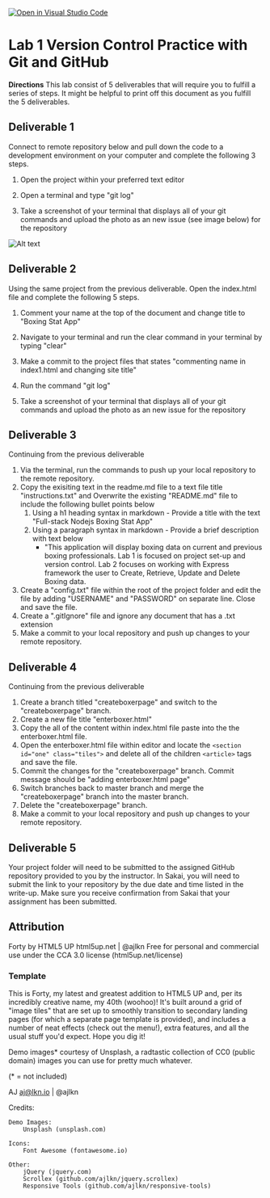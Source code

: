 [![Open in Visual Studio Code](https://classroom.github.com/assets/open-in-vscode-718a45dd9cf7e7f842a935f5ebbe5719a5e09af4491e668f4dbf3b35d5cca122.svg)](https://classroom.github.com/online_ide?assignment_repo_id=12741487&assignment_repo_type=AssignmentRepo)

# Lab 1 Version Control Practice with Git and GitHub

**Directions**
This lab consist of 5 deliverables that will require you to fulfill a series of steps.  It might be helpful to print off this document as you fulfill the 5 deliverables.  

 

## Deliverable 1
Connect to remote repository below and pull down the code to a development environment on your computer and complete the following 3 steps.

1. Open the project within your preferred text editor

2. Open a terminal and type "git log"

3. Take a screenshot of your terminal that displays all of your git commands and upload the photo as an new issue (see image below) for the repository

![Alt text](https://instructorc.github.io/site/slides/webtools/images/git/github_issue.jpeg "GitHub Issue Tab ")

 


## Deliverable 2
Using the same project from the previous deliverable.  Open the index.html file and complete the following 5 steps.

1. Comment your name at the top of the document and change title to "Boxing Stat App"

2. Navigate to your terminal and run the clear command in your terminal by typing "clear"

3. Make a commit to the project files that states "commenting name in index1.html and changing site title"

4. Run the command "git log"
5. Take a screenshot of your terminal that displays all of your git commands and upload the photo as an new issue for the repository
 

## Deliverable 3
Continuing from the previous deliverable
1. Via the terminal, run the commands to push up your local repository to the remote repository.
2. Copy the exisiting text in the readme.md file to a text file title "instructions.txt" and Overwrite the existing "README.md" file to include the following bullet points below
    1. Using a h1 heading syntax in markdown - Provide a title with the text "Full-stack Nodejs Boxing Stat App"
    2. Using a paragraph syntax in markdown - Provide a brief description with text below
       * "This application will display boxing data on current and previous boxing professionals.  Lab 1 is focused on project set-up and version control.  Lab 2 focuses on working with Express framework the user to Create, Retrieve, Update and Delete Boxing data.  
3. Create a "config.txt" file within the root of the project folder and edit the file by adding "USERNAME" and "PASSWORD" on separate line.  Close and save the file.
4. Create a ".gitIgnore" file and ignore any document that has a .txt extension
5. Make a commit to your local repository and push up changes to your remote repository.
 

## Deliverable 4
Continuing from the previous deliverable
1. Create a branch titled "createboxerpage" and switch to the "createboxerpage" branch.
2. Create a new file title "enterboxer.html"
3. Copy the all of the content within index.html file paste into the the enterboxer.html file. 
4. Open the enterboxer.html file within editor and locate the ```<section id="one" class="tiles">``` and delete all of the children ```<article>``` tags and save the file.  
5. Commit the changes  for the "createboxerpage" branch.  Commit message should be "adding enterboxer.html page"
6. Switch branches back to master branch and merge the "createboxerpage" branch into the master branch.
7. Delete the "createboxerpage" branch.
8. Make a commit to your local repository and push up changes to your remote repository.
 

## Deliverable 5
Your project folder will need to be submitted to the assigned GitHub repository provided to you by the instructor. In Sakai, you will need to submit the link to your repository by the due date and time listed in the write-up. Make sure you receive confirmation from Sakai that your assignment has been submitted. 





## Attribution
Forty by HTML5 UP
html5up.net | @ajlkn
Free for personal and commercial use under the CCA 3.0 license (html5up.net/license)

### Template
This is Forty, my latest and greatest addition to HTML5 UP and, per its incredibly
creative name, my 40th (woohoo)! It's built around a grid of "image tiles" that are
set up to smoothly transition to secondary landing pages (for which a separate page
template is provided), and includes a number of neat effects (check out the menu!),
extra features, and all the usual stuff you'd expect. Hope you dig it!

Demo images* courtesy of Unsplash, a radtastic collection of CC0 (public domain) images
you can use for pretty much whatever.

(* = not included)

AJ
aj@lkn.io | @ajlkn


Credits:

	Demo Images:
		Unsplash (unsplash.com)

	Icons:
		Font Awesome (fontawesome.io)

	Other:
		jQuery (jquery.com)
		Scrollex (github.com/ajlkn/jquery.scrollex)
		Responsive Tools (github.com/ajlkn/responsive-tools)
